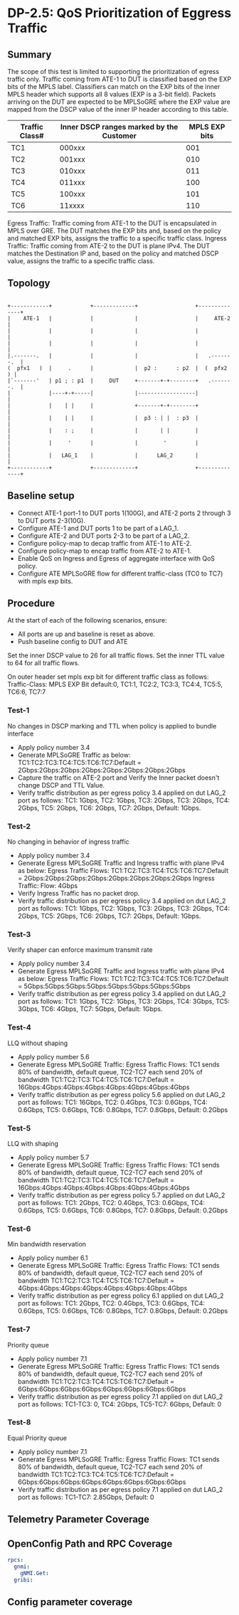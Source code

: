# DP-2.5: QoS Prioritization of Eggress Traffic

## Summary

The scope of this test is limited to supporting the prioritization of egress traffic only. Traffic coming from ATE-1 to DUT is classified based on the EXP bits of the MPLS label. Classifiers can match on the EXP bits of the inner MPLS header which supports all 8 values (EXP is a 3-bit field). Packets arriving on the DUT are expected to be MPLSoGRE where the EXP value are mapped from the DSCP value of the inner IP header according to this table.

Traffic Class# | Inner DSCP ranges marked by the Customer | MPLS EXP bits 
-------------- | ---------------------------------------- | -------------
    TC1        | 000xxx                                   | 001
    TC2        | 001xxx                                   | 010
    TC3        | 010xxx                                   | 011
    TC4        | 011xxx                                   | 100
    TC5        | 100xxx                                   | 101
    TC6        | 11xxxx                                   | 110

Egress Traffic:
  Traffic coming from ATE-1 to the DUT is encapsulated in MPLS over GRE. The DUT matches the EXP bits and, based on the policy and matched EXP bits, assigns the traffic to a specific traffic class.
Ingress Traffic:
  Traffic coming from ATE-2 to the DUT is plane IPv4. The DUT matches the Destination IP and, based on the policy and matched DSCP value, assigns the traffic to a specific traffic class.

## Topology

```

+------------+            +-------------+                  +--------------+
|    ATE-1   |            |             |                  |     ATE-2    |
|            |            |             |                  |              |
|            |            |             |                  |              |
|.-------.   |            |             |                  |   .-------.  |
(  pfx1   )  |     .      |             |  p2 :      : p2  |  (  pfx2   ) |
|`-------'   | p1 ; : p1  |     DUT     +-------+-+--------+   .-------.  |
|            |----+-+-----|             |------------------|              |
|            |    | |     |             +-------+-+--------+              |
|            |    | |     |             |  p3 : | |  : p3  |              |
|            |    : ;     |             |       | |        |              |
|            |     '      |             |        '         |              |
|            |   LAG_1    |             |      LAG_2       |              |
+------------+            +-------------+                  +--------------+

```

## Baseline setup

*   Connect ATE-1 port-1 to DUT ports 1(100G), and ATE-2 ports 2 through 3 to DUT ports 2-3(10G). 
*   Configure ATE-1 and DUT ports 1 to be part of a LAG_1.
*   Configure ATE-2 and DUT ports 2-3 to be part of a LAG_2.
*   Configure policy-map to decap traffic from ATE-1 to ATE-2.
*   Configure policy-map to encap traffic from ATE-2 to ATE-1.
*   Enable QoS on Ingress and Egress of aggregate interface with QoS policy.
*   Configure ATE MPLSoGRE flow for different traffic-class (TC0 to TC7) with mpls exp bits. 


## Procedure

At the start of each of the following scenarios, ensure:

*   All ports are up and baseline is reset as above.
*   Push baseline config to DUT and ATE

Set the inner DSCP value to 26 for all traffic flows.
Set the inner TTL value to 64 for all traffic flows.

On outer header set mpls exp bit for different traffic class as follows:
Traffic-Class: MPLS EXP Bit
 default:0, TC1:1, TC2:2, TC3:3, TC4:4, TC5:5, TC6:6, TC7:7

### Test-1

No changes in DSCP marking and TTL when policy is applied to bundle interface

*   Apply policy number 3.4
*   Generate MPLSoGRE Traffic as below:
    TC1:TC2:TC3:TC4:TC5:TC6:TC7:Default = 2Gbps:2Gbps:2Gbps:2Gbps:2Gbps:2Gbps:2Gbps:2Gbps
*   Capture the traffic on ATE-2 port and Verify the Inner packet doesn't change DSCP and TTL Value.
*   Verify traffic distribution as per egress policy 3.4 applied on dut LAG_2 port as follows:
    TC1: 1Gbps, TC2: 1Gbps, TC3: 2Gbps, TC3: 2Gbps, TC4: 2Gbps, TC5: 2Gbps, TC6: 2Gbps, TC7: 2Gbps, Default: 1Gbps.

### Test-2

No changing in behavior of ingress traffic

*   Apply policy number 3.4
*   Generate Egress MPLSoGRE Traffic and Ingress traffic with plane IPv4 as below:
    Egress Traffic Flows:
      TC1:TC2:TC3:TC4:TC5:TC6:TC7:Default = 2Gbps:2Gbps:2Gbps:2Gbps:2Gbps:2Gbps:2Gbps:2Gbps
    Ingress Traffic:
      Flow: 4Gbps
*   Verify Ingress Traffic has no packet drop.
*   Verify traffic distribution as per egress policy 3.4 applied on dut LAG_2 port as follows:
    TC1: 1Gbps, TC2: 1Gbps, TC3: 2Gbps, TC3: 2Gbps, TC4: 2Gbps, TC5: 2Gbps, TC6: 2Gbps, TC7: 2Gbps, Default: 1Gbps.


### Test-3

Verify shaper can enforce maximum transmit rate

*   Apply policy number 3.4
*   Generate Egress MPLSoGRE Traffic and Ingress traffic with plane IPv4 as below:
    Egress Traffic Flows:
      TC1:TC2:TC3:TC4:TC5:TC6:TC7:Default = 5Gbps:5Gbps:5Gbps:5Gbps:5Gbps:5Gbps:5Gbps:5Gbps
*   Verify traffic distribution as per egress policy 3.4 applied on dut LAG_2 port as follows:
    TC1: 1Gbps, TC2: 1Gbps, TC3: 2Gbps, TC4: 3Gbps, TC5: 3Gbps, TC6: 4Gbps, TC7: 5Gbps, Default: 1Gbps.


### Test-4

LLQ without shaping

*   Apply policy number 5.6
*   Generate Egress MPLSoGRE Traffic:
    Egress Traffic Flows: TC1 sends 80% of bandwidth, default queue, TC2-TC7 each send 20% of bandwidth
      TC1:TC2:TC3:TC4:TC5:TC6:TC7:Default = 16Gbps:4Gbps:4Gbps:4Gbps:4Gbps:4Gbps:4Gbps:4Gbps
*   Verify traffic distribution as per egress policy 5.6 applied on dut LAG_2 port as follows:
    TC1: 16Gbps, TC2: 0.4Gbps, TC3: 0.6Gbps, TC4: 0.6Gbps, TC5: 0.6Gbps, TC6: 0.8Gbps, TC7: 0.8Gbps, Default: 0.2Gbps

### Test-5

LLQ with shaping

*   Apply policy number 5.7
*   Generate Egress MPLSoGRE Traffic:
    Egress Traffic Flows: TC1 sends 80% of bandwidth, default queue, TC2-TC7 each send 20% of bandwidth
      TC1:TC2:TC3:TC4:TC5:TC6:TC7:Default = 16Gbps:4Gbps:4Gbps:4Gbps:4Gbps:4Gbps:4Gbps:4Gbps
*   Verify traffic distribution as per egress policy 5.7 applied on dut LAG_2 port as follows:
    TC1: 2Gbps, TC2: 0.4Gbps, TC3: 0.6Gbps, TC4: 0.6Gbps, TC5: 0.6Gbps, TC6: 0.8Gbps, TC7: 0.8Gbps, Default: 0.2Gbps
### Test-6

Min bandwidth reservation

*   Apply policy number 6.1
*   Generate Egress MPLSoGRE Traffic:
    Egress Traffic Flows: TC1 sends 80% of bandwidth, default queue, TC2-TC7 each send 20% of bandwidth
      TC1:TC2:TC3:TC4:TC5:TC6:TC7:Default = 4Gbps:4Gbps:4Gbps:4Gbps:4Gbps:4Gbps:4Gbps:4Gbps
*   Verify traffic distribution as per egress policy 6.1 applied on dut LAG_2 port as follows:
    TC1: 2Gbps, TC2: 0.4Gbps, TC3: 0.6Gbps, TC4: 0.6Gbps, TC5: 0.6Gbps, TC6: 0.8Gbps, TC7: 0.8Gbps, Default: 0.2Gbps


### Test-7

Priority queue

*   Apply policy number 7.1
*   Generate Egress MPLSoGRE Traffic:
    Egress Traffic Flows: TC1 sends 80% of bandwidth, default queue, TC2-TC7 each send 20% of bandwidth
      TC1:TC2:TC3:TC4:TC5:TC6:TC7:Default = 6Gbps:6Gbps:6Gbps:6Gbps:6Gbps:6Gbps:6Gbps:6Gbps
*   Verify traffic distribution as per egress policy 7.1 applied on dut LAG_2 port as follows:
    TC1-TC3: 0, TC4: 2Gbps, TC5-TC7: 6Gbps, Default: 0

### Test-8

Equal Priority queue

*   Apply policy number 7.1
*   Generate Egress MPLSoGRE Traffic:
    Egress Traffic Flows: TC1 sends 80% of bandwidth, default queue, TC2-TC7 each send 20% of bandwidth
      TC1:TC2:TC3:TC4:TC5:TC6:TC7:Default = 6Gbps:6Gbps:6Gbps:6Gbps:6Gbps:6Gbps:6Gbps:6Gbps
*   Verify traffic distribution as per egress policy 7.1 applied on dut LAG_2 port as follows:
    TC1-TC7: 2.85Gbps, Default: 0

## Telemetry Parameter Coverage



## OpenConfig Path and RPC Coverage

```yaml
rpcs:
  gnmi:
    gNMI.Get:
  gribi:
```

## Config parameter coverage
